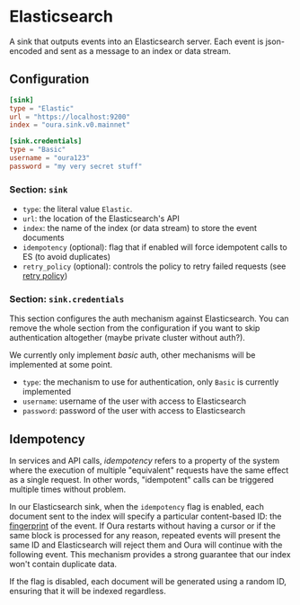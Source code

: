 # Elasticsearch

A sink that outputs events into an Elasticsearch server. Each event is json-encoded and sent as a message to an index or data stream.

## Configuration

```toml
[sink]
type = "Elastic"
url = "https://localhost:9200"
index = "oura.sink.v0.mainnet"

[sink.credentials]
type = "Basic"
username = "oura123"
password = "my very secret stuff"
```

### Section: `sink`

- `type`: the literal value `Elastic`.
- `url`: the location of the Elasticsearch's API
- `index`: the name of the index (or data stream) to store the event documents
- `idempotency` (optional): flag that if enabled will force idempotent calls to ES (to avoid duplicates)
- `retry_policy` (optional): controls the policy to retry failed requests (see [retry policy](../advanced/retry_policy.md))

### Section: `sink.credentials`

This section configures the auth mechanism against Elasticsearch. You can remove the whole section from the configuration if you want to skip authentication altogether (maybe private cluster without auth?).

We currently only implement _basic_ auth, other mechanisms will be implemented at some point.

- `type`: the mechanism to use for authentication, only `Basic` is currently implemented
- `username`: username of the user with access to Elasticsearch
- `password`: password of the user with access to Elasticsearch

## Idempotency

In services and API calls, _idempotency_ refers to a property of the system where the execution of multiple "equivalent" requests have the same effect as a single request. In other words, "idempotent" calls can be triggered multiple times without problem.

In our Elasticsearch sink, when the `idempotency` flag is enabled, each document sent to the index will specify a particular content-based ID: the [fingerprint](../filters/fingerprint.md) of the event. If Oura restarts without having a cursor or if the same block is processed for any reason, repeated events will present the same ID and Elasticsearch will reject them and Oura will continue with the following event. This mechanism provides a strong guarantee that our index won't contain duplicate data.

If the flag is disabled, each document will be generated using a random ID, ensuring that it will be indexed regardless.
